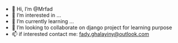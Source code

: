 - 👋 Hi, I’m @Mrfad
- 👀 I’m interested in ...
- 🌱 I’m currently learning ...
- 💞️ I’m looking to collaborate on django project for learning purpose
- 📫 if interested contact me: fady.ghalayiny@outlook.com

<!---
Mrfad/Mrfad is a ✨ special ✨ repository because its `README.md` (this file) appears on your GitHub profile.
You can click the Preview link to take a look at your changes.
--->
